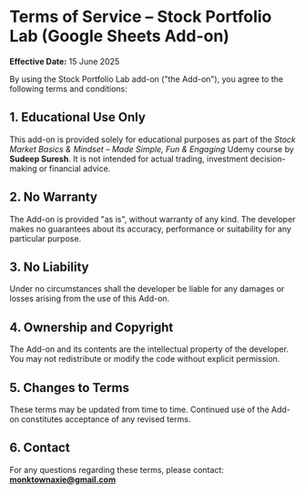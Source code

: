 # Terms of Service – Stock Portfolio Lab (Google Sheets Add-on)

**Effective Date:** 15 June 2025

By using the Stock Portfolio Lab add-on ("the Add-on"), you agree to the following terms and conditions:

## 1. Educational Use Only
This add-on is provided solely for educational purposes as part of the *Stock Market Basics & Mindset – Made Simple, Fun & Engaging* Udemy course by **Sudeep Suresh**. It is not intended for actual trading, investment decision-making or financial advice.

## 2. No Warranty
The Add-on is provided "as is", without warranty of any kind. The developer makes no guarantees about its accuracy, performance or suitability for any particular purpose.

## 3. No Liability
Under no circumstances shall the developer be liable for any damages or losses arising from the use of this Add-on.

## 4. Ownership and Copyright
The Add-on and its contents are the intellectual property of the developer. You may not redistribute or modify the code without explicit permission.

## 5. Changes to Terms
These terms may be updated from time to time. Continued use of the Add-on constitutes acceptance of any revised terms.

## 6. Contact
For any questions regarding these terms, please contact: **monktownaxie@gmail.com**
